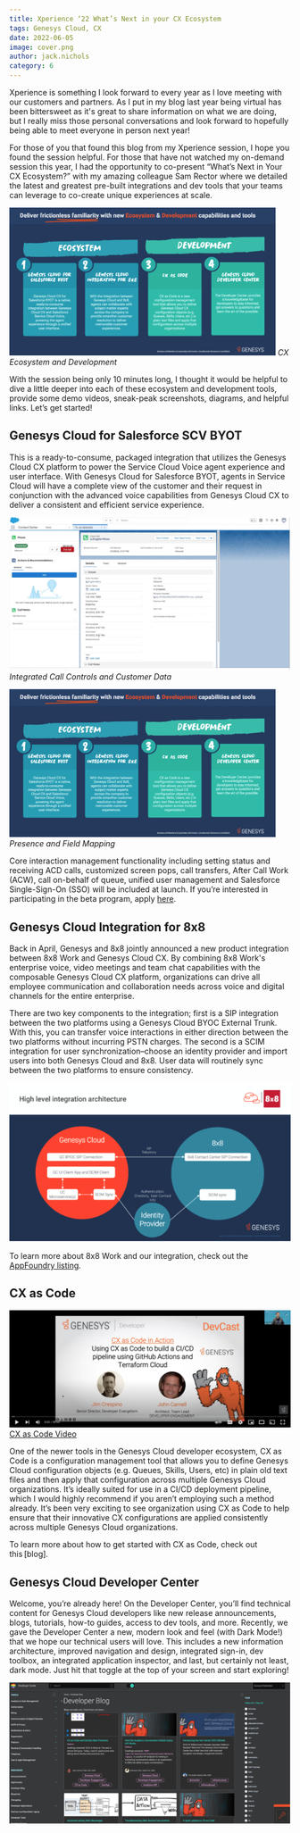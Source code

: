 ```yaml
---
title: Xperience ‘22 What’s Next in your CX Ecosystem 
tags: Genesys Cloud, CX 
date: 2022-06-05
image: cover.png
author: jack.nichols
category: 6
---
```


Xperience is something I look forward to every year as I love meeting with our customers and partners. As I put in my blog last year being virtual has been bittersweet as it's great to share information on what we are doing, but I really miss those personal conversations and look forward to hopefully being able to meet everyone in person next year! 

For those of you that found this blog from my Xperience session, I hope you found the session helpful. For those that have not watched my on-demand session this year, I had the opportunity to co-present “What’s Next in Your CX Ecosystem?” with my amazing colleague Sam Rector where we detailed the latest and greatest pre-built integrations and dev tools that your teams can leverage to co-create unique experiences at scale. 

![CX Ecosystem](cx-ecosystem.png "CX Ecosystem")
*CX Ecosystem and Development*

With the session being only 10 minutes long, I thought it would be helpful to dive a little deeper into each of these ecosystem and development tools, provide some demo videos, sneak-peak screenshots, diagrams, and helpful links. Let’s get started! 

## Genesys Cloud for Salesforce SCV BYOT 

This is a ready-to-consume, packaged integration that utilizes the Genesys Cloud CX platform to power the Service Cloud Voice agent experience and user interface. With Genesys Cloud for Salesforce BYOT, agents in Service Cloud will have a complete view of the customer and their request in conjunction with the advanced voice capabilities from Genesys Cloud CX to deliver a consistent and efficient service experience. 

![Integrated Call Controls and Customer Data](integrated_call_controls.png "Integrated Call Controls and Customer Data")
*Integrated Call Controls and Customer Data*


![Presence and Field Mapping](cx-ecosystem.png "Presence and Field Mapping")
*Presence and Field Mapping*

Core interaction management functionality including setting status and receiving ACD calls, customized screen pops, call transfers, After Call Work (ACW), call on-behalf of queue, unified user management and Salesforce Single-Sign-On (SSO) will be included at launch. If you’re interested in participating in the beta program, apply [here](https://forms.office.com/pages/responsepage.aspx?id=nOZceM-Qx02ogurzEtHRXXSwA6VEC1xJjOIycYysvt5UQzFDUEM5TE5POU0wQks2STBVMjhDNzNMNy4u).

## Genesys Cloud Integration for 8x8 
Back in April, Genesys and 8x8 jointly announced a new product integration between 8x8 Work and Genesys Cloud CX. By combining 8x8 Work's enterprise voice, video meetings and team chat capabilities with the composable Genesys Cloud CX platform, organizations can drive all employee communication and collaboration needs across voice and digital channels for the entire enterprise.  

There are two key components to the integration; first is a SIP integration between the two platforms using a Genesys Cloud BYOC External Trunk. With this, you can transfer voice interactions in either direction between the two platforms without incurring PSTN charges. The second is a SCIM integration for user synchronization–choose an identity provider and import users into both Genesys Cloud and 8x8. User data will routinely sync between the two platforms to ensure consistency.   

![8 by 8 High Level Integration Architect](8by8.png "8 by 8 High Level Integration Architect")

To learn more about 8x8 Work and our integration, check out the [AppFoundry listing](https://appfoundry.genesys.com/filter/genesyscloud/listing/9fe7898a-c518-4ce6-9cce-862a9a8a29b6). 


## CX as Code 
![CX as Code](cxascode.png "CX as Code")
[CX as Code Video](https://www.youtube.com/watch?v=cFNI-lOHaBI&ab_channel=GenesysCommunity)

One of the newer tools in the Genesys Cloud developer ecosystem, CX as Code is a configuration management tool that allows you to define Genesys Cloud configuration objects (e.g. Queues, Skills, Users, etc) in plain old text files and then apply that configuration across multiple Genesys Cloud organizations. It’s ideally suited for use in a CI/CD deployment pipeline, which I would highly recommend if you aren’t employing such a method already. It’s been very exciting to see organization using CX as Code to help ensure that their innovative CX configurations are applied consistently across multiple Genesys Cloud organizations.  

To learn more about how to get started with CX as Code, check out this [blog]. 

## Genesys Cloud Developer Center 
Welcome, you’re already here! On the Developer Center, you’ll find technical content for Genesys Cloud developers like new release announcements, blogs, tutorials, how-to guides, access to dev tools, and more. Recently, we gave the Developer Center a new, modern look and feel (with Dark Mode!) that we hope our technical users will love. This includes a new information architecture, improved navigation and design, integrated sign-in, dev toolbox, an integrated application inspector, and last, but certainly not least, dark mode. Just hit that toggle at the top of your screen and start exploring!  

![Dev Center 2022](devcenter.png "Dev Center")